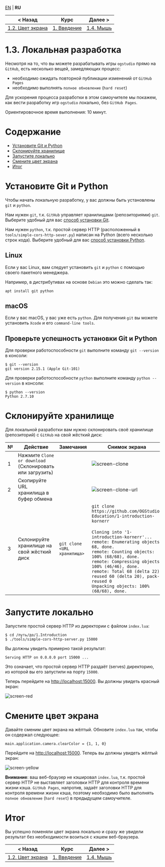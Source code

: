 
[EN][en] | **RU**

| < Назад | Курс | Далее > |
|-|-|-|
| [1.2. Цвет экрана][1.2.ScreenColor] | [1. Введение][course] | [1.4. Мышь][1.4.Mouse] |

# 1.3. Локальная разработка

Несмотря на то, что вы можете разрабатывать игры `ogstudio` прямо на `GitHub`,
есть несколько вещей, замедляющих процесс:

* необходимо ожидать повторной публикации изменений от `GitHub Pages`
* необходимо выполнять `полное обновление` (`hard reset`)

Для ускорения процесса разработки в этом самоучителе мы покажем, как вести
разработку игр `ogstudio` локально, без `GitHub Pages`.

Ориентировочное время выполнения: 10 минут.

# Содержание

* [Установите Git и Python](#intall)
* [Склонируйте хранилище](#clone)
* [Запустите локально](#launch)
* [Смените цвет экрана](#change)
* [Итог](#summary)

<a name="install"/>

# Установите Git и Python

Чтобы начать локальную разработку, у вас должны быть установлены `git` и `python`.

Нам нужен `git`, т.к. `GitHub` управляет хранилищами (репозиториями) `git`.
Выберите удобный для вас [способ установки Git][git].

Нам нужен `python`, т.к. простой сервер HTTP (расположенный в
`tools/simple-cors-http-sever.py`) написан на Python (всего несколько строк
кода). Выберите удобный для вас [способ установки Python][python].

## Linux

Если у вас Linux, вам следует установить `git` и `python` с помощью своего
пакетного менеджера.

Например, в дистрибутивах на основе `Debian` это можно сделать так:

```
apt install git python
```

## macOS

Если у вас macOS, у вас уже есть `python`. Для получения `git` вы можете
установить `Xcode` и его `command-line tools`.

## Проверьте успешность установки Git и Python

Для проверки работоспособности `git` выполните команду `git --version` в
консоли:

```
$ git --version
git version 2.15.1 (Apple Git-101)
```

Для проверки работоспособности `python` выполните команду `python --version`
в консоли:

```
$ python --version
Python 2.7.10
```

<a name="clone"/>

# Склонируйте хранилище

Для локальной разработки вам нужно склонировать своё хранилище (репозиторий)
с `GitHub` на свой жёсткий диск:

| № | Действие | Замечания | Снимок экрана |
|-|-|-|-|
| 1 | Нажмите `Clone or download` (Склонировать или загрузить) | | ![screen-clone] |
| 2 | Скопируйте URL хранилища в буфер обмена | | ![screen-clone-url] |
| 3 | Склонируйте хранилище на свой жёсткий диск | `git clone <URL хранилища>`| `git clone https://github.com/OGStudio-Education/1-introduction-kornerr`<br><br>`Cloning into '1-introduction-kornerr'...`<br>`remote: Enumerating objects: 68, done.`<br>`remote: Counting objects: 100% (68/68), done.`<br>`remote: Compressing objects: 100% (46/46), done.`<br>`remote: Total 68 (delta 22), reused 60 (delta 20), pack-reused 0`<br>`Unpacking objects: 100% (68/68), done.` |

<a name="launch"/>

# Запустите локально

Запустите простой сервер HTTP из директории с файлом `index.lua`:

```
$ cd /путь/до/1.Introduction
$ ./tools/simple-cors-http-server.py 15000
```

Вы должны увидеть примерно такой результат:

```
Serving HTTP on 0.0.0.0 port 15000 ...
```

Это означает, что простой сервер HTTP раздаёт (serves) директорию, из
которой вы его запустили на порту `15000`.

Теперь перейдите на [http://localhost:15000](http://localhost:15000). Вы должны
увидеть красный экран:

![screen-red]

<a name="change"/>

# Смените цвет экрана

Давайте сменим цвет экрана на жёлтый. Обновите `index.lua` так, чтобы он
содержал следующее:

```
main.application.camera.clearColor = {1, 1, 0}
```

Перейдите на [http://localhost:15000](http://localhost:15000). Теперь вы
должны увидеть жёлтый экран:

![screen-yellow]

**Внимание**: ваш веб-браузер не кэшировал `index.lua`, т.к. простой сервер
HTTP не выставляет заголовки HTTP для контроля времени жизни кэша.
`GitHub Pages`, напротив, задаёт заголовки HTTP для контроля
времени жизни кэша, поэтому необходимо было выполнять `полное обновление`
(`hard reset`) в предыдущем самоучителе.

<a name="summary"/>

# Итог

Вы успешно поменяли цвет экрана локально и сразу же увидели результат без
необходимости возиться с кэшем веб-браузера.

| < Назад | Курс | Далее > |
|-|-|-|
| [1.2. Цвет экрана][1.2.ScreenColor] | [1. Введение][course] | [1.4. Мышь][1.4.Mouse] |

[en]: README.md

[course]: ../../README-ru.md
[1.2.ScreenColor]: ../1.2.ScreenColor/README-ru.md
[1.4.Mouse]: ../1.4.Mouse/README-ru.md

[git]: https://git-scm.com/downloads
[python]: https://www.python.org/downloads

[screen-clone]: readme/clone.png
[screen-clone-url]: readme/clone-url.png
[screen-clone-repo]: readme/clone-repo.png
[screen-red]: readme/screen-red.png
[screen-yellow]: readme/screen-yellow.png

